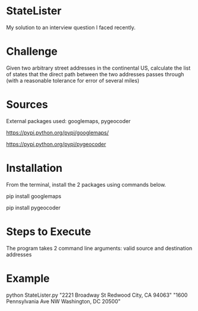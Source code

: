 StateLister
===========

My solution to an interview question I faced recently. 


Challenge
==========

Given two arbitrary street addresses in the continental US, calculate the list of states that the direct path between 
the two addresses passes through (with a reasonable tolerance for error of several miles)


Sources
========

External packages used: googlemaps, pygeocoder

https://pypi.python.org/pypi/googlemaps/

https://pypi.python.org/pypi/pygeocoder


Installation
=============

From the terminal, install the 2 packages using commands below.

pip install googlemaps

pip install pygeocoder


Steps to Execute
=================

The program takes 2 command line arguments: valid source and destination addresses


Example
=======

python StateLister.py "2221 Broadway St Redwood City, CA 94063" "1600 Pennsylvania Ave NW  Washington, DC 20500"
